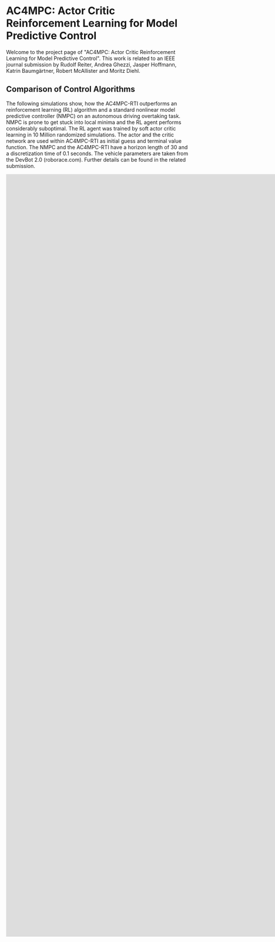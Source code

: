 # AC4MPC: Actor Critic Reinforcement Learning for Model Predictive Control

Welcome to the project page of "AC4MPC: Actor Critic Reinforcement Learning for Model Predictive Control". This work is related to an IEEE journal submission by Rudolf Reiter, Andrea Ghezzi, Jasper Hoffmann, Katrin Baumgärtner, Robert McAllister and Moritz Diehl.

## Comparison of Control Algorithms
The following simulations show, how the AC4MPC-RTI outperforms an reinforcement learning (RL) algorithm and a standard nonlinear model predictive controller (NMPC) on an autonomous driving overtaking task. NMPC is prone to get stuck into local minima and the RL agent performs considerably suboptimal. The RL agent was trained by soft actor critic learning in 10 Million randomized simulations. The actor and the critic network are used within AC4MPC-RTI as initial guess and terminal value function. The NMPC and the AC4MPC-RTI have a horizon length of 30 and a discretization time of 0.1 seconds. The vehicle parameters are taken from the DevBot 2.0 (roborace.com). Further details can be found in the related submission. 
<br />

<iframe width="1560" height="519" src="https://www.youtube.com/embed/rKVXq3VkC9o?rel=0&modestbranding=1&autoplay=1&loop=1&controls=0" title="Autonomous Driving Simulation 1: Comparison of RL, MPC and AC4MPC" frameborder="0" allow="accelerometer; autoplay; clipboard-write; encrypted-media; gyroscope; picture-in-picture; web-share" allowfullscreen></iframe>
<br />

<iframe width="1560" height="519" src="https://www.youtube.com/embed/7_xTmU4gOKc?rel=0&modestbranding=1&autoplay=1&loop=1&controls=0" title="Autonomous Driving Simulation 2: Comparison of RL, MPC and AC4MPC" frameborder="0" allow="accelerometer; autoplay; clipboard-write; encrypted-media; gyroscope; picture-in-picture; web-share" allowfullscreen></iframe>
<br />

<iframe width="1560" height="519" src="https://www.youtube.com/embed/pwMVS6dlFMs?rel=0&modestbranding=1&autoplay=1&loop=1&controls=0" title="Autonomous Driving Simulation 3: Comparison of RL, MPC and AC4MPC" frameborder="0" allow="accelerometer; autoplay; clipboard-write; encrypted-media; gyroscope; picture-in-picture; web-share" allowfullscreen></iframe>
<br />

<iframe width="1560" height="519" src="https://www.youtube.com/embed/oTr-dbKaJ8s?rel=0&modestbranding=1&autoplay=1&loop=1&controls=0" title="Autonomous Driving Simulation 4: Comparison of RL, MPC and AC4MPC" frameborder="0" allow="accelerometer; autoplay; clipboard-write; encrypted-media; gyroscope; picture-in-picture; web-share" allowfullscreen></iframe>
